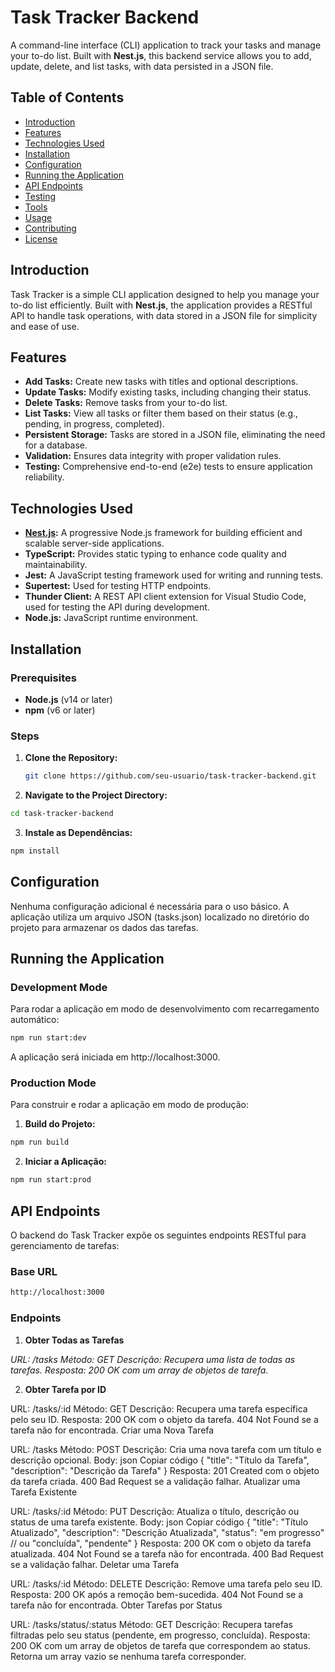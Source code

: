 # Task Tracker Backend

A command-line interface (CLI) application to track your tasks and manage your to-do list. Built with **Nest.js**, this backend service allows you to add, update, delete, and list tasks, with data persisted in a JSON file.

## Table of Contents

- [Introduction](#introduction)
- [Features](#features)
- [Technologies Used](#technologies-used)
- [Installation](#installation)
- [Configuration](#configuration)
- [Running the Application](#running-the-application)
- [API Endpoints](#api-endpoints)
- [Testing](#testing)
- [Tools](#tools)
- [Usage](#usage)
- [Contributing](#contributing)
- [License](#license)

## Introduction

Task Tracker is a simple CLI application designed to help you manage your to-do list efficiently. Built with **Nest.js**, the application provides a RESTful API to handle task operations, with data stored in a JSON file for simplicity and ease of use.

## Features

- **Add Tasks:** Create new tasks with titles and optional descriptions.
- **Update Tasks:** Modify existing tasks, including changing their status.
- **Delete Tasks:** Remove tasks from your to-do list.
- **List Tasks:** View all tasks or filter them based on their status (e.g., pending, in progress, completed).
- **Persistent Storage:** Tasks are stored in a JSON file, eliminating the need for a database.
- **Validation:** Ensures data integrity with proper validation rules.
- **Testing:** Comprehensive end-to-end (e2e) tests to ensure application reliability.

## Technologies Used

- **[Nest.js](https://nestjs.com/):** A progressive Node.js framework for building efficient and scalable server-side applications.
- **TypeScript:** Provides static typing to enhance code quality and maintainability.
- **Jest:** A JavaScript testing framework used for writing and running tests.
- **Supertest:** Used for testing HTTP endpoints.
- **Thunder Client:** A REST API client extension for Visual Studio Code, used for testing the API during development.
- **Node.js:** JavaScript runtime environment.

## Installation

### Prerequisites

- **Node.js** (v14 or later)
- **npm** (v6 or later)

### Steps

1. **Clone the Repository:**

   ```bash
   git clone https://github.com/seu-usuario/task-tracker-backend.git
   ```

2. **Navigate to the Project Directory:**

```bash
cd task-tracker-backend
```

3. **Instale as Dependências:**

```bash
npm install
```

## Configuration

Nenhuma configuração adicional é necessária para o uso básico. A aplicação utiliza um arquivo JSON (tasks.json) localizado no diretório do projeto para armazenar os dados das tarefas.

## Running the Application

### Development Mode

Para rodar a aplicação em modo de desenvolvimento com recarregamento automático:

```bash
npm run start:dev
```

A aplicação será iniciada em http://localhost:3000.

### Production Mode

Para construir e rodar a aplicação em modo de produção:

1. **Build do Projeto:**

```bash
npm run build
```

2. **Iniciar a Aplicação:**

```bash
npm run start:prod
```

## API Endpoints

O backend do Task Tracker expõe os seguintes endpoints RESTful para gerenciamento de tarefas:

### Base URL

```bash
http://localhost:3000
```

### Endpoints

1. **Obter Todas as Tarefas**

_URL: /tasks
Método: GET
Descrição: Recupera uma lista de todas as tarefas.
Resposta: 200 OK com um array de objetos de tarefa._

2. **Obter Tarefa por ID**

URL: /tasks/:id
Método: GET
Descrição: Recupera uma tarefa específica pelo seu ID.
Resposta:
200 OK com o objeto da tarefa.
404 Not Found se a tarefa não for encontrada.
Criar uma Nova Tarefa

URL: /tasks
Método: POST
Descrição: Cria uma nova tarefa com um título e descrição opcional.
Body:
json
Copiar código
{
"title": "Título da Tarefa",
"description": "Descrição da Tarefa"
}
Resposta:
201 Created com o objeto da tarefa criada.
400 Bad Request se a validação falhar.
Atualizar uma Tarefa Existente

URL: /tasks/:id
Método: PUT
Descrição: Atualiza o título, descrição ou status de uma tarefa existente.
Body:
json
Copiar código
{
"title": "Título Atualizado",
"description": "Descrição Atualizada",
"status": "em progresso" // ou "concluída", "pendente"
}
Resposta:
200 OK com o objeto da tarefa atualizada.
404 Not Found se a tarefa não for encontrada.
400 Bad Request se a validação falhar.
Deletar uma Tarefa

URL: /tasks/:id
Método: DELETE
Descrição: Remove uma tarefa pelo seu ID.
Resposta:
200 OK após a remoção bem-sucedida.
404 Not Found se a tarefa não for encontrada.
Obter Tarefas por Status

URL: /tasks/status/:status
Método: GET
Descrição: Recupera tarefas filtradas pelo seu status (pendente, em progresso, concluída).
Resposta:
200 OK com um array de objetos de tarefa que correspondem ao status.
Retorna um array vazio se nenhuma tarefa corresponder.
